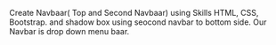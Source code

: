 Create Navbaar( Top and Second Navbaar) using  Skills HTML, CSS, Bootstrap. 
and shadow box using seocond navbar to bottom side.
Our Navbar is drop down menu baar.
